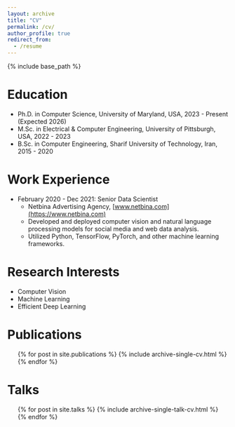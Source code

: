```yaml
---
layout: archive
title: "CV"
permalink: /cv/
author_profile: true
redirect_from:
  - /resume
---
```


{% include base_path %}

Education
======
* Ph.D. in Computer Science, University of Maryland, USA, 2023 - Present (Expected 2026)
* M.Sc. in Electrical & Computer Engineering, University of Pittsburgh, USA, 2022 - 2023
* B.Sc. in Computer Engineering, Sharif University of Technology, Iran, 2015 - 2020

Work Experience
======
* February 2020 - Dec 2021: Senior Data Scientist
  * Netbina Advertising Agency, [www.netbina.com](https://www.netbina.com)
  * Developed and deployed computer vision and natural language processing models for social media and web data analysis.
  * Utilized Python, TensorFlow, PyTorch, and other machine learning frameworks.

Research Interests
======
* Computer Vision
* Machine Learning
* Efficient Deep Learning

Publications
======
<ul>{% for post in site.publications %}
  {% include archive-single-cv.html %}
{% endfor %}</ul>

Talks
======
<ul>{% for post in site.talks %}
  {% include archive-single-talk-cv.html %}
{% endfor %}</ul>




